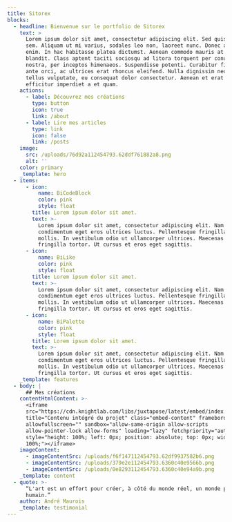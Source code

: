 ```yaml
---
title: Sitorex
blocks:
  - headline: Bienvenue sur le portfolio de Sitorex
    text: >
      Lorem ipsum dolor sit amet, consectetur adipiscing elit. Sed quis molestie
      sem. Aliquam ut mi varius, sodales leo non, laoreet nunc. Donec a tempus
      enim. In hac habitasse platea dictumst. Aenean commodo mauris at hendrerit
      blandit. Class aptent taciti sociosqu ad litora torquent per conubia
      nostra, per inceptos himenaeos. Suspendisse potenti. Curabitur finibus
      ante orci, ac ultrices erat rhoncus eleifend. Nulla dignissim neque eu
      tellus vulputate, eu consequat dolor consectetur. Aenean et erat quis odio
      efficitur imperdiet a et quam.
    actions:
      - label: Découvrez mes créations
        type: button
        icon: true
        link: /about
      - label: Lire mes articles
        type: link
        icon: false
        link: /posts
    image:
      src: /uploads/76d92a112454793.62ddf761882a8.png
      alt: ''
    color: primary
    _template: hero
  - items:
      - icon:
          name: BiCodeBlock
          color: pink
          style: float
        title: Lorem ipsum dolor sit amet.
        text: >-
          Lorem ipsum dolor sit amet, consectetur adipiscing elit. Nam
          condimentum eget eros ultrices luctus. Pellentesque fringilla mattis
          mollis. In vestibulum odio ut ullamcorper ultrices. Maecenas vel
          fringilla tortor. Ut cursus et eros eget sagittis.
      - icon:
          name: BiLike
          color: pink
          style: float
        title: Lorem ipsum dolor sit amet.
        text: >-
          Lorem ipsum dolor sit amet, consectetur adipiscing elit. Nam
          condimentum eget eros ultrices luctus. Pellentesque fringilla mattis
          mollis. In vestibulum odio ut ullamcorper ultrices. Maecenas vel
          fringilla tortor. Ut cursus et eros eget sagittis.
      - icon:
          name: BiPalette
          color: pink
          style: float
        title: Lorem ipsum dolor sit amet.
        text: >-
          Lorem ipsum dolor sit amet, consectetur adipiscing elit. Nam
          condimentum eget eros ultrices luctus. Pellentesque fringilla mattis
          mollis. In vestibulum odio ut ullamcorper ultrices. Maecenas vel
          fringilla tortor. Ut cursus et eros eget sagittis.
    _template: features
  - body: |
      ## Mes créations
    contentHtmlContent: >-
      <iframe
      src="https://cdn.knightlab.com/libs/juxtapose/latest/embed/index.html?uid=a7ec9626-be8c-11ee-9ddd-3f41531135b6"
      title="Contenu intégré du projet" class="embed-content" frameborder="0"
      allowfullscreen="" sandbox="allow-same-origin allow-scripts
      allow-pointer-lock allow-forms" loading="lazy" fetchpriority="auto"
      style="height: 100%; left: 0px; position: absolute; top: 0px; width:
      100%;"></iframe>
    imageContent:
      - imageContentSrc: /uploads/f6f147112454793.62df9937582b6.png
      - imageContentSrc: /uploads/379e2e112454793.6360c40e9566b.png
      - imageContentSrc: /uploads/0e8293112454793.6360c40e94a9b.png
    _template: content
  - quote: >-
      “L'art est un effort pour créer, à côté du monde réel, un monde plus
      humain.”
    author: André Maurois
    _template: testimonial
---
```


